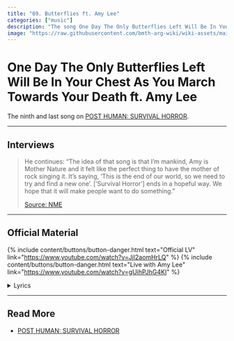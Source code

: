 ```yaml
---
title: "09. Butterflies ft. Amy Lee"
categories: ["music"]
description: "The song One Day The Only Butterflies Left Will Be In Your Chest As You March Towards Your Death ft. Amy Lee from the album POST HUMAN: SURVIVAL HORROR."
image: "https://raw.githubusercontent.com/bmth-arg-wiki/wiki-assets/main/music/ph1/album_cover_300.jpg"
---
```

# One Day The Only Butterflies Left Will Be In Your Chest As You March Towards Your Death ft. Amy Lee

The ninth and last song on [POST HUMAN: SURVIVAL HORROR](ph-survival-horror).

***

## Interviews

> He continues: “The idea of that song is that I’m mankind, Amy is Mother Nature and 
it felt like the perfect thing to have the mother of rock singing it. It’s saying, 
‘This is the end of our world, so we need to try and find a new one’. [‘Survival Horror’] 
ends in a hopeful way. We hope that it will make people want to do something.”
>
> [Source: NME](https://www.nme.com/big-reads/bring-me-the-horizon-cover-interview-2020-post-human-survival-horror-2804768)

***

## Official Material

{% include content/buttons/button-danger.html text="Official LV" link="https://www.youtube.com/watch?v=Jjl2aomHrLQ" %}
{% include content/buttons/button-danger.html text="Live with Amy Lee" link="https://www.youtube.com/watch?v=gUihPJhG4KI" %}

<details class="lyrics">
<summary>Lyrics</summary>
{{ "
> Intro: Amy Lee
> Ooh-ooh, ooh
> Ooh-ooh, ooh-ooh
> Ooh-ooh, ooh
> Ooh-ooh, ooh-ooh, ooh-ooh
>
> Verse 1: Amy Lee
> On the verge of no return, why'd you keep fucking it up?
> Don't wanna have to bury you, but nothing seems to get through your skull
> One day, the only butterflies left will be in your chest
> As you march towards your death, breathing your last breath
> I hate to say 'I told you so,' but look how the bruises show
>
> Chorus: Amy Lee
> Tell me, how's it gonna feel
> Without my arms wrapped around, wrapped around you?
> Bet it feels pretty real when your skin starts to peel from the bone
> You were dead to the world, now I'm dead to you
> Haunting your own house, nothing to lose
> How did I let you sink your fangs so deep? Ah-ah
> You know you can't breathe on your own
>
> Verse 2: Oli Sykes
> Past the point of rescuing, why'd I keep pushing my luck?
> The hole I wore into your soul has got too big to overlook
> One day, the only butterflies left will be in our chests
> As we march towards our death, breathing our last breath
> I thought we had a future, but we ain't got a chance in hell
>
> Chorus: Amy Lee, Oli Sykes, Amy Lee & Oli Sykes
> So tell me, how's it gonna feel without my arms
> Wrapped around, wrapped around you?
> Bet it feels pretty real when your skin starts to peel from the bone
> You were dead to the world, now I'm dead to you
> Haunting your own house, nothing to lose
> I let you sink your fangs so deep, ah-ah
> You know you can't breathe on your own
> You know I can't breathe on my own
> How can you breathe on your own?
> How can I breathe on my own?
>
> Interlude: Amy Lee
> Oh, oh-oh-oh
>
> Outro: Amy Lee & Oli Sykes
> The sun is setting on our love, I fear
> Letting our loneliness out into the atmosphere
> The tide is turning on our chance to turn it 'round (Love isn't in the air, love isn't in the air)
> I never thought I'd see my fingernails fall out (Love isn't in the air, love isn't in the air)
> Love isn't in the air, love isn't in the air
> Love isn't in the air, love isn't in the air
" | markdownify }}

</details>

***

## Read More

- [POST HUMAN: SURVIVAL HORROR](ph-survival-horror)
